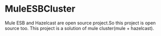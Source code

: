 MuleESBCluster
==============

Mule ESB and Hazelcast are open source project.So this project is open source too.
This project is a solution of mule cluster(mule + hazelcast).
